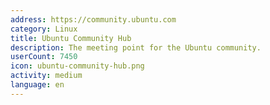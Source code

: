 ```yaml
---
address: https://community.ubuntu.com
category: Linux
title: Ubuntu Community Hub
description: The meeting point for the Ubuntu community.
userCount: 7450
icon: ubuntu-community-hub.png
activity: medium
language: en
---
```

